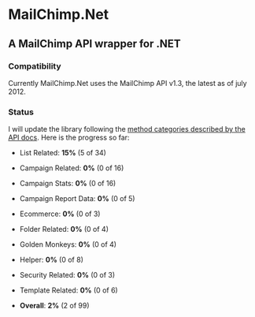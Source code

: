 # MailChimp.Net
## A MailChimp API wrapper for .NET

### Compatibility
Currently MailChimp.Net uses the MailChimp API v1.3, the latest as of july 2012.

### Status
I will update the library following the [method categories described by the API docs](http://apidocs.mailchimp.com/api/1.3/#method-&-error-code-docs). Here is the progress so far:

- List Related: **15%** (5 of 34)
- Campaign Related: **0%** (0 of 16)
- Campaign Stats: **0%** (0 of 16)
- Campaign Report Data: **0%** (0 of 5)
- Ecommerce: **0%** (0 of 3)
- Folder Related: **0%** (0 of 4)
- Golden Monkeys: **0%** (0 of 4)
- Helper: **0%** (0 of 8)
- Security Related: **0%** (0 of 3)
- Template Related: **0%** (0 of 6)

- **Overall**: **2%** (2 of 99)